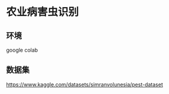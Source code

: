 # 农业病害虫识别

## 环境

google colab

## 数据集

https://www.kaggle.com/datasets/simranvolunesia/pest-dataset

